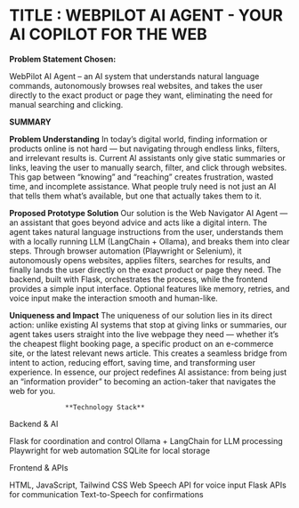 #  TITLE : WEBPILOT AI AGENT - YOUR AI COPILOT FOR THE WEB

**Problem Statement Chosen:**

WebPilot AI Agent – an AI system that understands natural language commands, autonomously browses real websites, and takes the user directly to the exact product or page they want, eliminating the need for manual searching and clicking.

**SUMMARY**

**Problem Understanding**
In today’s digital world, finding information or products online is not hard — but navigating through endless links, filters, and irrelevant results is. Current AI assistants only give static summaries or links, leaving the user to manually search, filter, and click through websites. This gap between “knowing” and “reaching” creates frustration, wasted time, and incomplete assistance. What people truly need is not just an AI that tells them what’s available, but one that actually takes them to it.

**Proposed Prototype Solution**
Our solution is the Web Navigator AI Agent — an assistant that goes beyond advice and acts like a digital intern. The agent takes natural language instructions from the user, understands them with a locally running LLM (LangChain + Ollama), and breaks them into clear steps. Through browser automation (Playwright or Selenium), it autonomously opens websites, applies filters, searches for results, and finally lands the user directly on the exact product or page they need. The backend, built with Flask, orchestrates the process, while the frontend provides a simple input interface. Optional features like memory, retries, and voice input make the interaction smooth and human-like.

**Uniqueness and Impact**
The uniqueness of our solution lies in its direct action: unlike existing AI systems that stop at giving links or summaries, our agent takes users straight into the live webpage they need — whether it’s the cheapest flight booking page, a specific product on an e-commerce site, or the latest relevant news article. This creates a seamless bridge from intent to action, reducing effort, saving time, and transforming user experience. In essence, our project redefines AI assistance: from being just an “information provider” to becoming an action-taker that navigates the web for you.

                  **Technology Stack**
Backend & AI

Flask for coordination and control Ollama + LangChain for LLM processing Playwright for web automation SQLite for local storage

Frontend & APIs

HTML, JavaScript, Tailwind CSS Web Speech API for voice input Flask APIs for communication Text-to-Speech for confirmations

